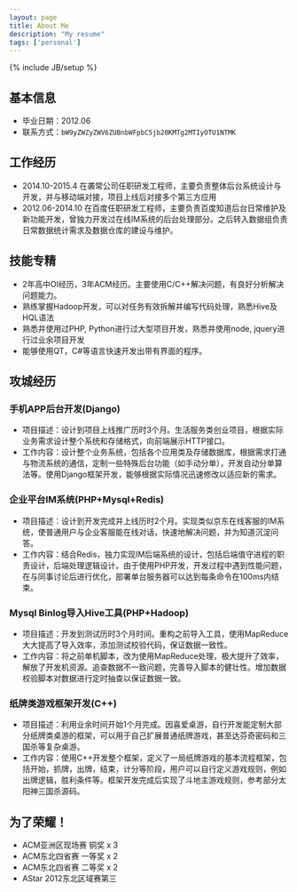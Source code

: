 ```yaml
---
layout: page
title: About Me
description: "My resume"
tags: ['personal']
---
```

{% include JB/setup %}

## 基本信息
- 毕业日期：2012.06
- 联系方式：`bW9yZWZyZWV6ZUBnbWFpbC5jb20KMTg2MTIyOTU1NTMK`

## 工作经历
- 2014.10-2015.4  在袭常公司任职研发工程师，主要负责整体后台系统设计与开发，并与移动端对接，项目上线后对接多个第三方应用
- 2012.06-2014.10 在百度任职研发工程师，主要负责百度知道后台日常维护及新功能开发，曾独力开发过在线IM系统的后台处理部分。之后转入数据组负责日常数据统计需求及数据仓库的建设与维护。

## 技能专精
- 2年高中OI经历，3年ACM经历。主要使用C/C++解决问题，有良好分析解决问题能力。
- 熟练掌握Hadoop开发，可以对任务有效拆解并编写代码处理，熟悉Hive及HQL语法
- 熟悉并使用过PHP, Python进行过大型项目开发，熟悉并使用node, jquery进行过业余项目开发
- 能够使用QT，C#等语言快速开发出带有界面的程序。

## 攻城经历

### 手机APP后台开发(Django)
- 项目描述：设计到项目上线推广历时3个月。生活服务类创业项目，根据实际业务需求设计整个系统和存储格式，向前端展示HTTP接口。
- 工作内容：设计整个业务系统，包括各个应用类及存储数据库，根据需求打通与物流系统的通信，定制一些特殊后台功能（如手动分单），开发自动分单算法等。使用Django框架开发，能够根据实际情况迅速修改以适应新的需求。

### 企业平台IM系统(PHP+Mysql+Redis)
- 项目描述：设计到开发完成并上线历时2个月。实现类似京东在线客服的IM系统，使普通用户与企业客服能在线对话，快速地解决问题，并为知道沉淀问答。
- 工作内容：结合Redis，独力实现IM后端系统的设计，包括后端值守进程的职责设计，后端处理逻辑设计。由于使用PHP开发，开发过程中遇到性能问题，在与同事讨论后进行优化，部署单台服务器可以达到每条命令在100ms内结束。

### Mysql Binlog导入Hive工具(PHP+Hadoop)
- 项目描述：开发到测试历时3个月时间。重构之前导入工具，使用MapReduce大大提高了导入效率，添加测试校验代码，保证数据一致性。
- 工作内容：将之前单机脚本，改为使用MapReduce处理，极大提升了效率，解放了开发机资源。追查数据不一致问题，完善导入脚本的健壮性。增加数据校验脚本对数据进行定时抽查以保证数据一致。

### 纸牌类游戏框架开发(C++)
- 项目描述：利用业余时间开始1个月完成。因喜爱桌游，自行开发能定制大部分纸牌类桌游的框架，可以用于自己扩展普通纸牌游戏，甚至达芬奇密码和三国杀等复杂桌游。
- 工作内容：使用C++开发整个框架，定义了一局纸牌游戏的基本流程框架，包括开始，抓牌，出牌，结束，计分等阶段，用户可以自行定义游戏规则，例如出牌逻辑，胜利条件等。框架开发完成后实现了斗地主游戏规则，参考部分太阳神三国杀源码。

## 为了荣耀！
- ACM亚洲区现场赛 铜奖 x 3
- ACM东北四省赛 一等奖 x 2
- ACM东北四省赛 二等奖 x 2
- AStar 2012东北区域赛第三



